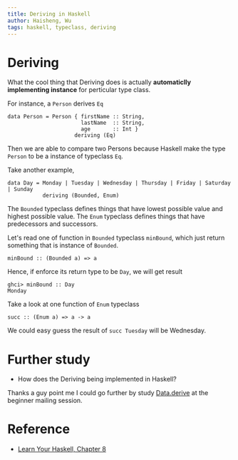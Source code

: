 ```yaml
---
title: Deriving in Haskell
author: Haisheng, Wu
tags: haskell, typeclass, deriving
---
```


# Deriving
What the cool thing that Deriving does is actually **automaticlly implementing instance** for perticular type class.

For instance, a `Person` derives `Eq`

~~~~~
data Person = Person { firstName :: String, 
                       lastName  :: String, 
                       age       :: Int }
                     deriving (Eq)
~~~~~

Then we are able to compare two Persons because Haskell make the type `Person` to be a instance of typeclass `Eq`.

Take another example,

~~~~~
data Day = Monday | Tuesday | Wednesday | Thursday | Friday | Saturday | Sunday
           deriving (Bounded, Enum)
~~~~~

The `Bounded` typeclass defines things that have lowest possible value and highest possible value.
The `Enum` typeclass defines things that have predecessors and successors.

Let's read one of function in `Bounded` typeclass `minBound`, which just return something that is instance of `Bounded`.

~~~~~
minBound :: (Bounded a) => a
~~~~~

Hence, if enforce its return type to be `Day`, we will get result

~~~~~
ghci> minBound :: Day  
Monday 
~~~~~

Take a look at one function of `Enum` typeclass

~~~~~
succ :: (Enum a) => a -> a
~~~~~

We could easy guess the result of `succ Tuesday` will be Wednesday.

# Further study
- How does the Deriving being implemented in Haskell?

Thanks a guy point me I could go further by study [Data.derive](http://hackage.haskell.org/package/derive) at the beginner mailing session.

# Reference
- [Learn Your Haskell, Chapter 8](http://learnyouahaskell.com/making-our-own-types-and-typeclasses)
